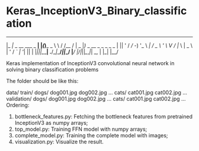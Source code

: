# Keras_InceptionV3_Binary_classification

 ___                  _   _       __   ______  ___ _
 |_ _|_ _  __ ___ _ __| |_(_)___ _ \ \ / /__ / | _ |_)_ _  __ _ _ _ _  _
  | || ' \/ _/ -_) '_ \  _| / _ \ ' \ V / |_ \ | _ \ | ' \/ _` | '_| || |
 |___|_||_\__\___| .__/\__|_\___/_||_\_/ |___/ |___/_|_||_\__,_|_|  \_, |
                 |_|                                                |__/

Keras implementation of InceptionV3 convolutional neural network in solving binary classification problems

The folder should be like this:

data/
    train/
        dogs/
            dog001.jpg
            dog002.jpg
            ...
        cats/
            cat001.jpg
            cat002.jpg
            ...
    validation/
        dogs/
            dog001.jpg
            dog002.jpg
            ...
        cats/
            cat001.jpg
            cat002.jpg
            ...
Ordering:

1. bottleneck_features.py: Fetching the bottleneck features from pretrained InceptionV3 as numpy arrays;
2. top_model.py: Training FFN model with numpy arrays;
3. complete_model.py: Training the complete model with images;
4. visualization.py: Visualize the result.

